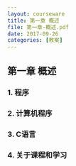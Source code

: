 ```yaml
---
layout: courseware
title: 第一章 概述
file: 第一章-概述.pdf
date: 2017-09-26
categories: [教案]
---
```

## 第一章 概述
### 1. 程序
### 2. 计算机程序
### 3. C语言
### 4. 关于课程和学习

